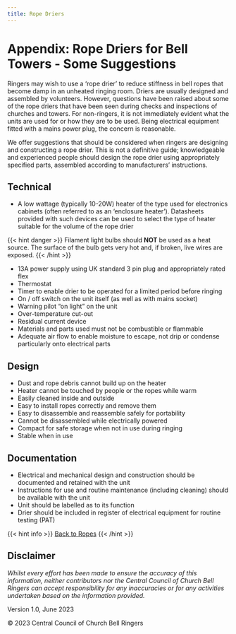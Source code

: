```yaml
---
title: Rope Driers
---
```


# Appendix: Rope Driers for Bell Towers - Some Suggestions

Ringers may wish to use a ‘rope drier’ to reduce stiffness in bell ropes that become damp in an unheated ringing room. Driers are usually designed and assembled by volunteers. However, questions have been raised about some of the rope driers that have been seen during checks and inspections of churches and towers. For non-ringers, it is not immediately evident what the units are used for or how they are to be used. Being electrical equipment fitted with a mains power plug, the concern is reasonable. 

We offer suggestions that should be considered when ringers are designing and constructing a rope drier. This is not a definitive guide; knowledgeable and experienced people should design the rope drier using appropriately specified parts, assembled according to manufacturers’ instructions. 

## Technical

- A low wattage (typically 10-20W) heater of the type used for electronics cabinets (often referred to as an ‘enclosure heater’). Datasheets provided with such devices can be used to select the type of heater suitable for the volume of the rope drier

{{< hint danger >}}
Filament light bulbs should **NOT** be used as a heat source. The surface of the bulb gets very hot and, if broken, live wires are exposed.
{{< /hint >}}

- 13A power supply using UK standard 3 pin plug and appropriately rated flex
- Thermostat
- Timer to enable drier to be operated for a limited period before ringing 
- On / off switch on the unit itself (as well as with mains socket) 
- Warning pilot “on light” on the unit 
- Over-temperature cut-out
- Residual current device
- Materials and parts used must not be combustible or flammable 
- Adequate air flow to enable moisture to escape, not drip or condense particularly onto electrical parts

## Design

- Dust and rope debris cannot build up on the heater
- Heater cannot be touched by people or the ropes while warm
- Easily cleaned inside and outside
- Easy to install ropes correctly and remove them 
- Easy to disassemble and reassemble safely for portability
- Cannot be disassembled while electrically powered
- Compact for safe storage when not in use during ringing
- Stable when in use

## Documentation

- Electrical and mechanical design and construction should be documented and retained with the unit
- Instructions for use and routine maintenance (including cleaning) should be available with the unit
- Unit should be labelled as to its function
- Drier should be included in register of electrical equipment for routine testing (PAT) 

{{< hint info >}}
[Back to Ropes](../../120-ropes)
{{< /hint >}}

## Disclaimer
 
*Whilst every effort has been made to ensure the accuracy of this information, neither contributors nor the Central Council of Church Bell Ringers can accept responsibility for any inaccuracies or for any activities undertaken based on the information provided.*

Version 1.0, June 2023

© 2023 Central Council of Church Bell Ringers
